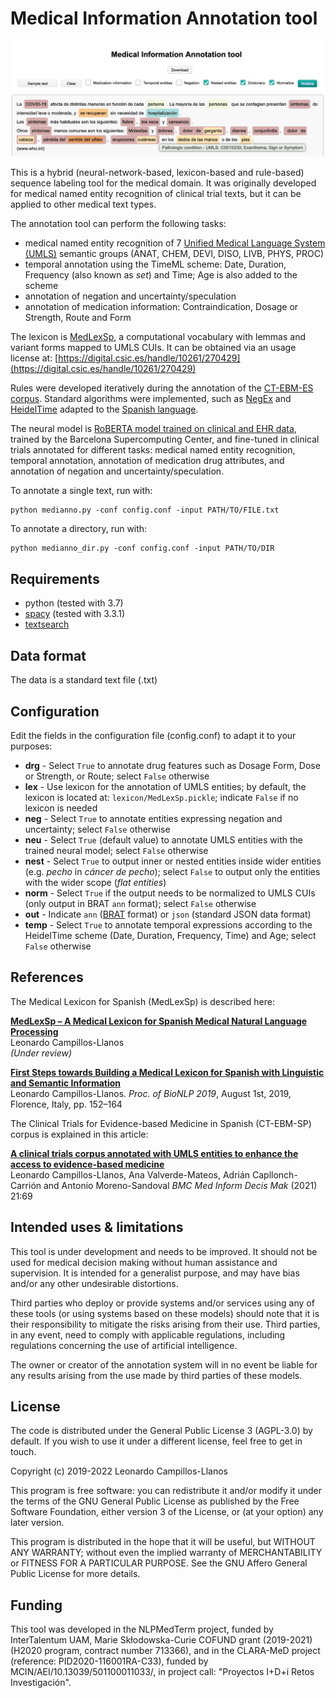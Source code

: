 Medical Information Annotation tool
==============================================

![Graphical User Interface](gui.png)

This is a hybrid (neural-network-based, lexicon-based and rule-based) sequence labeling tool for the medical domain. It was originally developed for medical named entity recognition of clinical trial texts, but it can be applied to other medical text types.

The annotation tool can perform the following tasks:
- medical named entity recognition of 7 [Unified Medical Language System (UMLS)](https://www.nlm.nih.gov/research/umls/index.html) semantic groups (ANAT, CHEM, DEVI, DISO, LIVB, PHYS, PROC)
- temporal annotation using the TimeML scheme: Date, Duration, Frequency (also known as *set*) and Time; Age is also added to the scheme
- annotation of negation and uncertainty/speculation
- annotation of medication information: Contraindication, Dosage or Strength, Route and Form

The lexicon is [MedLexSp](https://github.com/lcampillos/MedLexSp), a computational vocabulary with lemmas and variant forms mapped to UMLS CUIs. It can be obtained via an usage license at: [https://digital.csic.es/handle/10261/270429](https://digital.csic.es/handle/10261/270429)

Rules were developed iteratively during the annotation of the [CT-EBM-ES corpus](https://zenodo.org/record/6059737#.YtPYTMHP1H0). Standard algorithms were implemented, such as [NegEx](https://github.com/PlanTL-GOB-ES/NegEx-MES) and [HeidelTime](https://github.com/HeidelTime/heideltime) adapted to the [Spanish language](https://github.com/PlanTL-GOB-ES/EHR-TTS).

The neural model is [RoBERTA model trained on clinical and EHR data](https://huggingface.co/PlanTL-GOB-ES/bsc-bio-ehr-es), trained by the Barcelona Supercomputing Center, and fine-tuned in clinical trials annotated for different tasks: medical named entity recognition, temporal annotation, annotation of medication drug attributes, and annotation of negation and uncertainty/speculation.

To annotate a single text, run with:

    python medianno.py -conf config.conf -input PATH/TO/FILE.txt

To annotate a directory, run with:

    python medianno_dir.py -conf config.conf -input PATH/TO/DIR


Requirements
-------------------------

* python (tested with 3.7)
* [spacy](https://spacy.io/) (tested with 3.3.1)
* [textsearch](https://github.com/kootenpv/textsearch)


Data format
-------------------------

The data is a standard text file (.txt)
    

Configuration
-------------------------

Edit the fields in the configuration file (config.conf) to adapt it to your purposes:

* **drg** - Select ```True``` to annotate drug features such as Dosage Form, Dose or Strength, or Route; select ```False``` otherwise
* **lex** - Use lexicon for the annotation of UMLS entities; by default, the lexicon is located at: ```lexicon/MedLexSp.pickle```; indicate ```False``` if no lexicon is needed
* **neg** - Select ```True``` to annotate entities expressing negation and uncertainty; select ```False``` otherwise
* **neu** - Select ```True``` (default value) to annotate UMLS entities with the trained neural model; select ```False``` otherwise
* **nest** - Select ```True``` to output inner or nested entities inside wider entities (e.g. *pecho* in *cáncer de pecho*); select ```False``` to output only the entities with the wider scope (*flat entities*)
* **norm** - Select ```True``` if the output needs to be normalized to UMLS CUIs (only output in BRAT ```ann``` format); select ```False``` otherwise
* **out** - Indicate ```ann``` ([BRAT](https://brat.nlplab.org/) format) or ```json``` (standard JSON data format)
* **temp** - Select ```True``` to annotate temporal expressions according to the HeidelTime scheme (Date, Duration, Frequency, Time) and Age; select ```False``` otherwise

References
-------------------------

<!---The annotation tool is described here:

**NLP tools for fast annotation of clinical trial texts**  
Leonardo Campillos-Llanos ...  
*In Proceedings of ...*
--->

The Medical Lexicon for Spanish (MedLexSp) is described here:

[**MedLexSp – A Medical Lexicon for Spanish Medical Natural Language Processing**](https://github.com/lcampillos/MedLexSp)  
Leonardo Campillos-Llanos  
*(Under review)*

[**First Steps towards Building a Medical Lexicon for Spanish with Linguistic and Semantic Information**](https://aclanthology.org/W19-5017/)  
Leonardo Campillos-Llanos.
*Proc. of BioNLP 2019*, August 1st, 2019, Florence, Italy, pp. 152–164

The Clinical Trials for Evidence-based Medicine in Spanish (CT-EBM-SP) corpus is explained in this article:

[**A clinical trials corpus annotated with UMLS entities to enhance the access to evidence-based medicine**](https://bmcmedinformdecismak.biomedcentral.com/articles/10.1186/s12911-021-01395-z)  
Leonardo Campillos-Llanos, Ana Valverde-Mateos, Adrián Capllonch-Carrión and Antonio Moreno-Sandoval 
*BMC Med Inform Decis Mak* (2021) 21:69 


Intended uses & limitations
---------------------------

This tool is under development and needs to be improved. It should not be used for medical decision making without human assistance and supervision. It is intended for a generalist purpose, and may have bias and/or any other undesirable distortions.

Third parties who deploy or provide systems and/or services using any of these tools (or using systems based on these models) should note that it is their responsibility to mitigate the risks arising from their use. Third parties, in any event, need to comply with applicable regulations, including regulations concerning the use of artificial intelligence.

The owner or creator of the annotation system will in no event be liable for any results arising from the use made by third parties of these models.


License
---------------------------

The code is distributed under the General Public License 3 (AGPL-3.0) by default. 
If you wish to use it under a different license, feel free to get in touch.

Copyright (c) 2019-2022 Leonardo Campillos-Llanos

This program is free software: you can redistribute it and/or modify it under the terms of the GNU General Public License as published by the Free Software Foundation, either version 3 of the License, or (at your option) any later version.

This program is distributed in the hope that it will be useful, but WITHOUT ANY WARRANTY; without even the implied warranty of MERCHANTABILITY or FITNESS FOR A PARTICULAR PURPOSE. See the GNU Affero General Public License for more details.


Funding
---------------------------

This tool was developed in the NLPMedTerm project, funded by InterTalentum UAM, Marie Skłodowska-Curie COFUND grant (2019-2021) (H2020 program, contract number 713366), and in the CLARA-MeD project (reference: PID2020-116001RA-C33), funded by MCIN/AEI/10.13039/501100011033/, in project call: "Proyectos I+D+i Retos Investigación".



